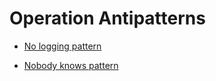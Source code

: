 # Operation Antipatterns

  - [No logging pattern](./No-logging-pattern/design_ko.md)

  - [Nobody knows pattern](./Nobody-knows-pattern/design_ko.md)
